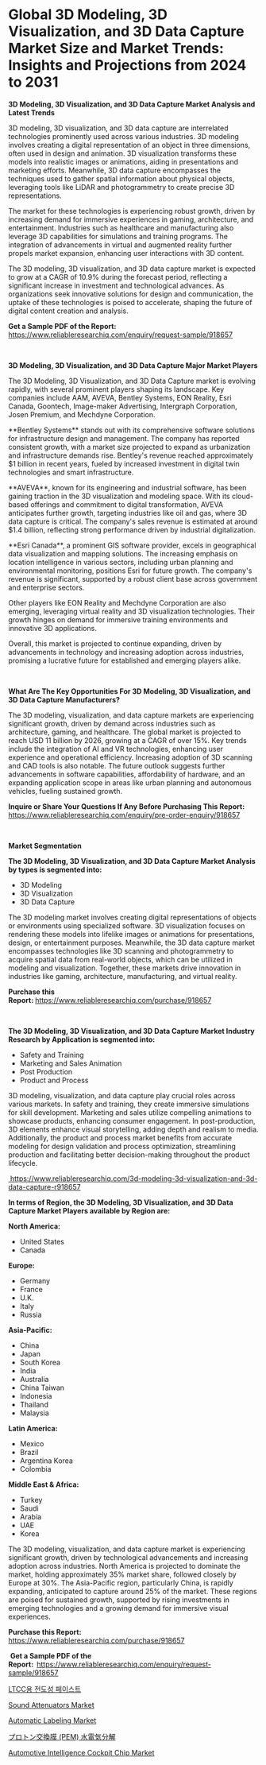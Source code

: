 <p><h1>Global 3D Modeling, 3D Visualization, and 3D Data Capture Market Size and Market Trends: Insights and Projections from 2024 to 2031</h1></p><p><strong>3D Modeling, 3D Visualization, and 3D Data Capture Market Analysis and Latest Trends</strong></p>
<p><p>3D modeling, 3D visualization, and 3D data capture are interrelated technologies prominently used across various industries. 3D modeling involves creating a digital representation of an object in three dimensions, often used in design and animation. 3D visualization transforms these models into realistic images or animations, aiding in presentations and marketing efforts. Meanwhile, 3D data capture encompasses the techniques used to gather spatial information about physical objects, leveraging tools like LiDAR and photogrammetry to create precise 3D representations.</p><p>The market for these technologies is experiencing robust growth, driven by increasing demand for immersive experiences in gaming, architecture, and entertainment. Industries such as healthcare and manufacturing also leverage 3D capabilities for simulations and training programs. The integration of advancements in virtual and augmented reality further propels market expansion, enhancing user interactions with 3D content.</p><p>The 3D modeling, 3D visualization, and 3D data capture market is expected to grow at a CAGR of 10.9% during the forecast period, reflecting a significant increase in investment and technological advances. As organizations seek innovative solutions for design and communication, the uptake of these technologies is poised to accelerate, shaping the future of digital content creation and analysis.</p></p>
<p><strong>Get a Sample PDF of the Report:&nbsp;</strong> <a href="https://www.reliableresearchiq.com/enquiry/request-sample/918657">https://www.reliableresearchiq.com/enquiry/request-sample/918657</a></p>
<p>&nbsp;</p>
<p><strong>3D Modeling, 3D Visualization, and 3D Data Capture Major Market Players</strong></p>
<p><p>The 3D Modeling, 3D Visualization, and 3D Data Capture market is evolving rapidly, with several prominent players shaping its landscape. Key companies include AAM, AVEVA, Bentley Systems, EON Reality, Esri Canada, Goontech, Image-maker Advertising, Intergraph Corporation, Josen Premium, and Mechdyne Corporation.</p><p>**Bentley Systems** stands out with its comprehensive software solutions for infrastructure design and management. The company has reported consistent growth, with a market size projected to expand as urbanization and infrastructure demands rise. Bentley's revenue reached approximately $1 billion in recent years, fueled by increased investment in digital twin technologies and smart infrastructure.</p><p>**AVEVA**, known for its engineering and industrial software, has been gaining traction in the 3D visualization and modeling space. With its cloud-based offerings and commitment to digital transformation, AVEVA anticipates further growth, targeting industries like oil and gas, where 3D data capture is critical. The company's sales revenue is estimated at around $1.4 billion, reflecting strong performance driven by industrial digitalization.</p><p>**Esri Canada**, a prominent GIS software provider, excels in geographical data visualization and mapping solutions. The increasing emphasis on location intelligence in various sectors, including urban planning and environmental monitoring, positions Esri for future growth. The company's revenue is significant, supported by a robust client base across government and enterprise sectors.</p><p>Other players like EON Reality and Mechdyne Corporation are also emerging, leveraging virtual reality and 3D visualization technologies. Their growth hinges on demand for immersive training environments and innovative 3D applications.</p><p>Overall, this market is projected to continue expanding, driven by advancements in technology and increasing adoption across industries, promising a lucrative future for established and emerging players alike.</p></p>
<p>&nbsp;</p>
<p><strong>What Are The Key Opportunities For 3D Modeling, 3D Visualization, and 3D Data Capture Manufacturers?</strong></p>
<p><p>The 3D modeling, visualization, and data capture markets are experiencing significant growth, driven by demand across industries such as architecture, gaming, and healthcare. The global market is projected to reach USD 11 billion by 2026, growing at a CAGR of over 15%. Key trends include the integration of AI and VR technologies, enhancing user experience and operational efficiency. Increasing adoption of 3D scanning and CAD tools is also notable. The future outlook suggests further advancements in software capabilities, affordability of hardware, and an expanding application scope in areas like urban planning and autonomous vehicles, fueling sustained growth.</p></p>
<p><strong>Inquire or Share Your Questions If Any Before Purchasing This Report:</strong> <a href="https://www.reliableresearchiq.com/enquiry/pre-order-enquiry/918657">https://www.reliableresearchiq.com/enquiry/pre-order-enquiry/918657</a></p>
<p>&nbsp;</p>
<p><strong>Market Segmentation</strong></p>
<p><strong>The 3D Modeling, 3D Visualization, and 3D Data Capture Market Analysis by types is segmented into:</strong></p>
<p><ul><li>3D Modeling</li><li>3D Visualization</li><li>3D Data Capture</li></ul></p>
<p><p>The 3D modeling market involves creating digital representations of objects or environments using specialized software. 3D visualization focuses on rendering these models into lifelike images or animations for presentations, design, or entertainment purposes. Meanwhile, the 3D data capture market encompasses technologies like 3D scanning and photogrammetry to acquire spatial data from real-world objects, which can be utilized in modeling and visualization. Together, these markets drive innovation in industries like gaming, architecture, manufacturing, and virtual reality.</p></p>
<p><strong>Purchase this Report:&nbsp;</strong><a href="https://www.reliableresearchiq.com/purchase/918657">https://www.reliableresearchiq.com/purchase/918657</a></p>
<p>&nbsp;</p>
<p><strong>The 3D Modeling, 3D Visualization, and 3D Data Capture Market Industry Research by Application is segmented into:</strong></p>
<p><ul><li>Safety and Training</li><li>Marketing and Sales Animation</li><li>Post Production</li><li>Product and Process</li></ul></p>
<p><p>3D modeling, visualization, and data capture play crucial roles across various markets. In safety and training, they create immersive simulations for skill development. Marketing and sales utilize compelling animations to showcase products, enhancing consumer engagement. In post-production, 3D elements enhance visual storytelling, adding depth and realism to media. Additionally, the product and process market benefits from accurate modeling for design validation and process optimization, streamlining production and facilitating better decision-making throughout the product lifecycle.</p></p>
<p><a href="https://www.reliableresearchiq.com/3d-modeling-3d-visualization-and-3d-data-capture-r918657">&nbsp;https://www.reliableresearchiq.com/3d-modeling-3d-visualization-and-3d-data-capture-r918657</a></p>
<p><strong>In terms of Region, the 3D Modeling, 3D Visualization, and 3D Data Capture Market Players available by Region are:</strong></p>
<p>
    <p> <strong> North America: </strong>
        <ul>
            <li>United States</li>
            <li>Canada</li>
        </ul>
        </p> 
    <p> <strong> Europe: </strong>
        <ul>
            <li>Germany</li>
            <li>France</li>
            <li>U.K.</li>
            <li>Italy</li>
            <li>Russia</li>
        </ul>
        </p> 
    <p> <strong> Asia-Pacific: </strong>
        <ul>
            <li>China</li>
            <li>Japan</li>
            <li>South Korea</li>
            <li>India</li>
            <li>Australia</li>
            <li>China Taiwan</li>
            <li>Indonesia</li>
            <li>Thailand</li>
            <li>Malaysia</li>
        </ul>
        </p> 
    <p> <strong> Latin America: </strong>
        <ul>
            <li>Mexico</li>
            <li>Brazil</li>
            <li>Argentina Korea</li>
            <li>Colombia</li>
        </ul>
        </p> 
    <p> <strong> Middle East & Africa: </strong>
        <ul>
            <li>Turkey</li>
            <li>Saudi</li>
            <li>Arabia</li>
            <li>UAE</li>
            <li>Korea</li>
        </ul>
    </p>
    </p>
<p><p>The 3D modeling, visualization, and data capture market is experiencing significant growth, driven by technological advancements and increasing adoption across industries. North America is projected to dominate the market, holding approximately 35% market share, followed closely by Europe at 30%. The Asia-Pacific region, particularly China, is rapidly expanding, anticipated to capture around 25% of the market. These regions are poised for sustained growth, supported by rising investments in emerging technologies and a growing demand for immersive visual experiences.</p></p>
<p><strong>Purchase this Report: </strong><a href="https://www.reliableresearchiq.com/purchase/918657">https://www.reliableresearchiq.com/purchase/918657</a></p>
<p>&nbsp;<strong>Get a Sample PDF of the Report:&nbsp;&nbsp;</strong><a href="https://www.reliableresearchiq.com/enquiry/request-sample/918657">https://www.reliableresearchiq.com/enquiry/request-sample/918657</a></p>
<p><strong></strong></p>
<p><p><a href="https://medium.com/@hossainvi014/%EC%84%B8%EA%B3%84-conductive-paste-for-ltcc-market-%EC%9D%80-2024%EC%97%90%EC%84%9C-2031%EB%A1%9C-%EC%97%B0%ED%8F%89%EA%B7%A0-%EC%A6%9D%EA%B0%80%EC%9C%A8%EC%9D%84-%EB%B3%B4%EC%9D%BC-%EA%B2%83%EC%9C%BC%EB%A1%9C-%EC%98%88%EC%83%81%EB%90%A9%EB%8B%88%EB%8B%A4-62acbcd64494?postPublishedType=initial">LTCC용 전도성 페이스트</a></p><p><a href="https://medium.com/@krisulserrw/unveiling-market-trends-global-sound-attenuators-market-growth-and-regional-insights-2024-2031-b6909fa477ea">Sound Attenuators Market</a></p><p><a href="https://medium.com/@krisulserrw/the-automatic-labeling-market-report-analyzes-important-operational-and-performance-data-so-one-d1fd24710ac4">Automatic Labeling Market</a></p><p><a href="https://medium.com/@victor.sharp87978/proton-exchange-membrane-pem-water-electrolysis-market-%E3%81%AF-%E3%82%B3%E3%82%B9%E3%83%88%E7%AE%A1%E7%90%86%E3%81%A8%E5%8A%B9%E7%8E%87%E5%90%91%E4%B8%8A%E3%82%92%E5%84%AA%E5%85%88%E3%81%97%E3%81%BE%E3%81%99-cd3fa6d391be?postPublishedType=initial">プロトン交換膜 (PEM) 水電気分解</a></p><p><a href="https://issuu.com/reportprime-2/docs/automotive-intelligence-cockpit-chi_d60e7dbb5cee2b">Automotive Intelligence Cockpit Chip Market</a></p></p>